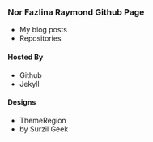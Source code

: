 ### Nor Fazlina Raymond Github Page

- My blog posts
- Repositories

#### Hosted By

- Github
- Jekyll

#### Designs

- ThemeRegion
- by Surzil Geek
